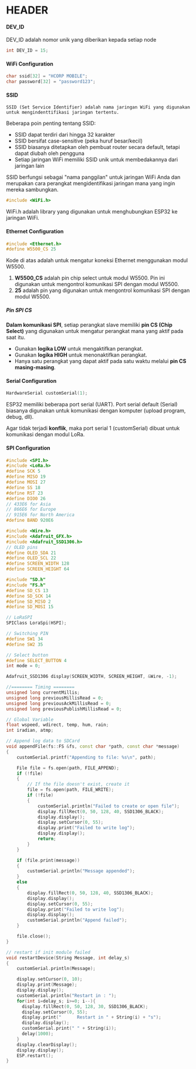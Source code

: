 # HEADER
#### DEV_ID 
DEV_ID adalah nomor unik yang diberikan kepada setiap node
```cpp
int DEV_ID = 15; 
```

#### WiFi Configuration
```cpp
char ssid[32] = "HCORP MOBILE"; 
char password[32] = "password123"; 
```
#### SSID 
    SSID (Set Service Identifier) adalah nama jaringan WiFi yang digunakan untuk mengindenttifikasi jaringan tertentu.
Beberapa poin penting tentang SSID:
- SSID dapat terdiri dari hingga 32 karakter
- SSID bersifat case-sensitive (peka huruf besar/kecil)
- SSID biasanya ditetapkan oleh pembuat router secara default, tetapi dapat diubah oleh pengguna
- Setiap jaringan WiFi memiliki SSID unik untuk membedakannya dari jaringan lain

SSID berfungsi sebagai "nama panggilan" untuk jaringan WiFi Anda dan merupakan cara perangkat mengidentifikasi jaringan mana yang ingin mereka sambungkan.


```cpp
#include <WiFi.h>
```
WiFi.h adalah library yang digunakan untuk menghubungkan ESP32 ke jaringan WiFi. 

#### Ethernet Configuration
```cpp
#include <Ethernet.h>
#define W5500_CS 25
``` 
Kode di atas adalah untuk mengatur koneksi Ethernet menggunakan modul W5500. 
1. **W5500_CS** adalah pin chip select untuk modul W5500. Pin ini digunakan untuk mengontrol komunikasi SPI dengan modul W5500. 
2. **25** adalah pin yang digunakan untuk mengontrol komunikasi SPI dengan modul W5500.

##### Pin SPI CS
**Dalam komunikasi SPI**, setiap perangkat slave memiliki **pin CS (Chip Select)** yang digunakan untuk mengatur perangkat mana yang aktif pada saat itu.  
- Gunakan **logika LOW** untuk mengaktifkan perangkat.  
- Gunakan **logika HIGH** untuk menonaktifkan perangkat.  
- Hanya satu perangkat yang dapat aktif pada satu waktu melalui **pin CS masing-masing**.

#### Serial Configuration
```cpp
HardwareSerial customSerial(1);
```
ESP32 memiliki beberapa port serial (UART). Port serial default (Serial) biasanya digunakan untuk komunikasi dengan komputer (upload program, debug, dll). 

Agar tidak terjadi **konflik**, maka port serial 1 (customSerial) dibuat untuk komunikasi dengan modul LoRa.

#### SPI Configuration
```cpp
#include <SPI.h>
#include <LoRa.h>
#define SCK 5
#define MISO 19
#define MOSI 27
#define SS 18
#define RST 23
#define DIO0 26
// 433E6 for Asia
// 866E6 for Europe
// 915E6 for North America
#define BAND 920E6

#include <Wire.h>
#include <Adafruit_GFX.h>
#include <Adafruit_SSD1306.h>
// OLED pins
#define OLED_SDA 21
#define OLED_SCL 22
#define SCREEN_WIDTH 128
#define SCREEN_HEIGHT 64

#include "SD.h"
#include "FS.h"
#define SD_CS 13
#define SD_SCK 14
#define SD_MISO 2
#define SD_MOSI 15

// LoRaSPI
SPIClass LoraSpi(HSPI);

// Switching PIN
#define SW1 34
#define SW2 35

// Select button
#define SELECT_BUTTON 4
int mode = 0;

Adafruit_SSD1306 display(SCREEN_WIDTH, SCREEN_HEIGHT, &Wire, -1);

//======== Timing ========
unsigned long currentMillis;
unsigned long previousMillisRead = 0;
unsigned long previousAckMillisRead = 0;
unsigned long previousPublishMillisRead = 0;

// Global Variable
float wspeed, wdirect, temp, hum, rain;
int iradian, atmp;

// Append log data to SDCard
void appendFile(fs::FS &fs, const char *path, const char *message)
{
    customSerial.printf("Appending to file: %s\n", path);

    File file = fs.open(path, FILE_APPEND);
    if (!file)
    {
        // If the file doesn't exist, create it
        file = fs.open(path, FILE_WRITE);
        if (!file)
        {
            customSerial.println("Failed to create or open file");
            display.fillRect(0, 50, 128, 40, SSD1306_BLACK);
            display.display();
            display.setCursor(0, 55);
            display.print("Failed to write log");
            display.display();
            return;
        }
    }

    if (file.print(message))
    {
        customSerial.println("Message appended");
    }
    else
    {
        display.fillRect(0, 50, 128, 40, SSD1306_BLACK);
        display.display();
        display.setCursor(0, 55);
        display.print("Failed to write log");
        display.display();
        customSerial.println("Append failed");
    }

    file.close();
}

// restart if init module failed
void restartDevice(String Message, int delay_s)
{
    customSerial.println(Message);

    display.setCursor(0, 10);
    display.print(Message);
    display.display();
    customSerial.println("Restart in : ");
    for(int i=delay_s; i>=0; i--){
      display.fillRect(0, 50, 128, 30, SSD1306_BLACK);
      display.setCursor(0, 55);
      display.print("      Restart in " + String(i) + "s");
      display.display();
      customSerial.print(" " + String(i));
      delay(1000);
    }
    display.clearDisplay();
    display.display();
    ESP.restart();
}
